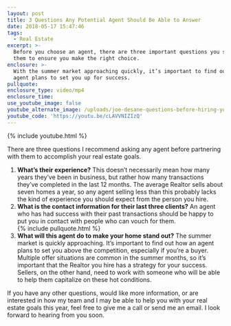 ```yaml
---
layout: post
title: 3 Questions Any Potential Agent Should Be Able to Answer
date: 2018-05-17 15:47:46
tags:
  - Real Estate
excerpt: >-
  Before you choose an agent, there are three important questions you should ask
  them to ensure you make the right choice.
enclosure: >-
  With the summer market approaching quickly, it’s important to find out how an
  agent plans to set you up for success.
pullquote:
enclosure_type: video/mp4
enclosure_time:
use_youtube_image: false
youtube_alternate_image: /uploads/joe-desane-questions-before-hiring-youtube.jpg
youtube_code: 'https://youtu.be/cLAVVNIZIzQ'
---
```


{% include youtube.html %}

There are three questions I recommend asking any agent before partnering with them to accomplish your real estate goals.&nbsp;

1. **What’s their experience?** This doesn’t necessarily mean how many years they’ve been in business, but rather how many transactions they’ve completed in the last 12 months. The average Realtor sells about seven homes a year, so any agent selling less than this probably lacks the kind of experience you should expect from the person you hire.&nbsp;
2. **What is the contact information for their last three clients?** An agent who has had success with their past transactions should be happy to put you in contact with people who can vouch for them.<br>{% include pullquote.html %}
3. **What will this agent do to make your home stand out?** The summer market is quickly approaching. It’s important to find out how an agent plans to set you above the competition, especially if you’re a buyer. Multiple offer situations are common in the summer months, so it’s important that the Realtor you hire has a strategy for your success. Sellers, on the other hand, need to work with someone who will be able to help them capitalize on these hot conditions.

If you have any other questions, would like more information, or are interested in how my team and I may be able to help you with your real estate goals this year, feel free to give me a call or send me an email. I look forward to hearing from you soon.
